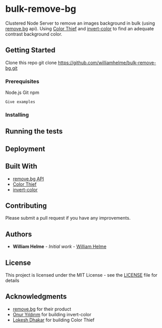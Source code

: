 # bulk-remove-bg

Clustered Node Server to remove an images background in bulk (using [remove.bg](https://remove.bg/) api).
Using [Color Thief](https://github.com/lokesh/color-thief) and [invert-color](https://github.com/onury/invert-color) to find an adequate contrast background color.

## Getting Started

Clone this repo git clone https://github.com/williamhelme/bulk-remove-bg.git

### Prerequisites

Node.js
Git
npm

```
Give examples
```

### Installing

## Running the tests

## Deployment


## Built With

* [remove.bg API](https://remove.bg/api)
* [Color Thief](https://github.com/lokesh/color-thief)
* [invert-color](https://github.com/onury/invert-color)

## Contributing

Please submit a pull request if you have any improvements.

## Authors

* **William Helme** - *Initial work* - [William Helme](https://github.com/williamhelme)


## License

This project is licensed under the MIT License - see the [LICENSE](LICENSE) file for details

## Acknowledgments

* [remove.bg](https://remove.bg/) for their product
* [Onur Yıldırım](https://github.com/onury) for building invert-color
* [Lokesh Dhakar](https://github.com/lokesh/) for building Color Thief
